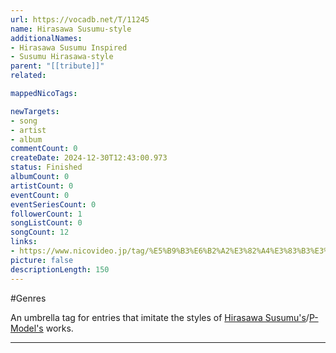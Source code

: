 ```yaml
---
url: https://vocadb.net/T/11245
name: Hirasawa Susumu-style
additionalNames: 
- Hirasawa Susumu Inspired
- Susumu Hirasawa-style
parent: "[[tribute]]"
related:

mappedNicoTags:

newTargets:
- song
- artist
- album
commentCount: 0
createDate: 2024-12-30T12:43:00.973
status: Finished
albumCount: 0
artistCount: 0
eventCount: 0
eventSeriesCount: 0
followerCount: 1
songListCount: 0
songCount: 12
links: 
- https://www.nicovideo.jp/tag/%E5%B9%B3%E6%B2%A2%E3%82%A4%E3%83%B3%E3%82%B9%E3%83%91%E3%82%A4%E3%82%A2?rf=nvpc&rp=watch&ra=tags
picture: false
descriptionLength: 150
---
```


#Genres

An umbrella tag for entries that imitate the styles of [Hirasawa Susumu's](https://vocadb.net/Ar/858)/[P-Model's](https://vocadb.net/Ar/151302) works.

---

